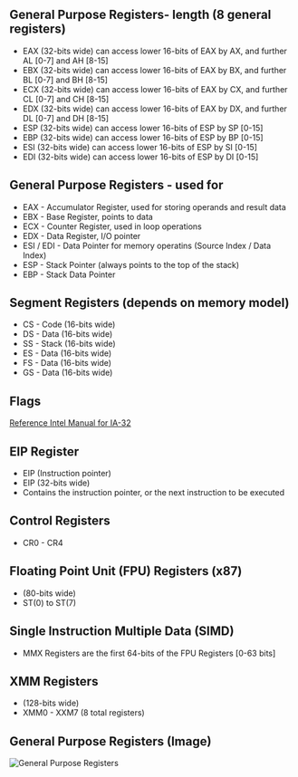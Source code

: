 ## General Purpose Registers- length (8 general registers)
* EAX (32-bits wide) can access lower 16-bits of EAX by AX, and further AL [0-7] and AH [8-15]
* EBX (32-bits wide) can access lower 16-bits of EAX by BX, and further BL [0-7] and BH [8-15]
* ECX (32-bits wide) can access lower 16-bits of EAX by CX, and further CL [0-7] and CH [8-15]
* EDX (32-bits wide) can access lower 16-bits of EAX by DX, and further DL [0-7] and DH [8-15]
* ESP (32-bits wide) can access lower 16-bits of ESP by SP [0-15]
* EBP (32-bits wide) can access lower 16-bits of ESP by BP [0-15]
* ESI (32-bits wide) can access lower 16-bits of ESP by SI [0-15]
* EDI (32-bits wide) can access lower 16-bits of ESP by DI [0-15]

## General Purpose Registers - used for
* EAX - Accumulator Register, used for storing operands and result data
* EBX - Base Register, points to data
* ECX - Counter Register, used in loop operations
* EDX - Data Register, I/O pointer
* ESI / EDI - Data Pointer for memory operatins (Source Index / Data Index)
* ESP - Stack Pointer (always points to the top of the stack)
* EBP - Stack Data Pointer

## Segment Registers (depends on memory model)
* CS - Code (16-bits wide)
* DS - Data (16-bits wide)
* SS - Stack (16-bits wide)
* ES - Data (16-bits wide)
* FS - Data (16-bits wide)
* GS - Data (16-bits wide)

## Flags
[Reference Intel Manual for IA-32](https://software.intel.com/sites/default/files/managed/39/c5/325462-sdm-vol-1-2abcd-3abcd.pdf)

## EIP Register
* EIP (Instruction pointer)
* EIP (32-bits wide)
* Contains the instruction pointer, or the next instruction to be executed

## Control Registers
* CR0 - CR4

## Floating Point Unit (FPU) Registers (x87)
* (80-bits wide) 
* ST(0) to ST(7)


## Single Instruction Multiple Data (SIMD)
* MMX Registers are the first 64-bits of the FPU Registers [0-63 bits]

## XMM Registers
* (128-bits wide)
* XMM0 - XXM7 (8 total registers)

## General Purpose Registers (Image)
![General Purpose Registers](https://github.com/billburn/ctf/blob/master/Assembly/Registers/Images/general-purpose-01.png)